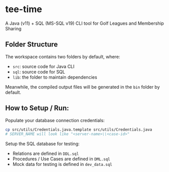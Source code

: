 # tee-time
A Java (v11) + SQL (MS-SQL v19) CLI tool for Golf Leagues and Membership Sharing

## Folder Structure

The workspace contains two folders by default, where:

- `src`: source code for Java CLI
- `sql`: source code for SQL
- `lib`: the folder to maintain dependencies

Meanwhile, the compiled output files will be generated in the `bin` folder by default.

## How to Setup / Run:
Populate your database connection credentials:
```bash
cp src/utils/Credentials.java.template src/utils/Credentials.java
# SERVER_NAME will look like "<server-name>\\<case-id>"
```

Setup the SQL database for testing:
- Relations are defined in `DDL.sql`
- Procedures / Use Cases are defined in `DML.sql`
- Mock data for testing is defined in `dev_data.sql`
